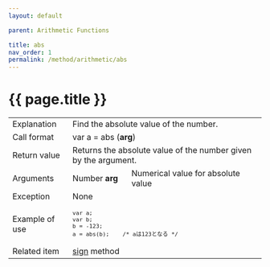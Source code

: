 ```yaml
---
layout: default

parent: Arithmetic Functions

title: abs
nav_order: 1
permalink: /method/arithmetic/abs
---
```




# {{ page.title }}

<table>
  <tr>
    <td>Explanation</td>
    <td colspan="2">Find the absolute value of the number.</td>
  </tr>
  <tr>
    <td>Call format</td>
    <td colspan="2">var a = abs (<b>arg</b>)</td>
  </tr>
  <tr>
    <td>Return value</td>
    <td colspan="2">Returns the absolute value of the number given by the argument.</td>
  </tr>  
  <tr>
    <td>Arguments</td>
    <td>Number <b>arg</b></td>
    <td>Numerical value for absolute value</td>
  </tr>
  <tr>
    <td>Exception</td>
    <td colspan="2">None</td>
  </tr>
  <tr>
    <td>Example of use</td>
    <td colspan="2"><code><pre>var a;
var b;
b = -123;
a = abs(b);    /* aは123となる */</pre></code></td>
  </tr>
  <tr>
    <td>Related item</td>
    <td colspan="2"><a href="/method/arithmetic/sign">sign</a> method</td>
  </tr>
</table>





